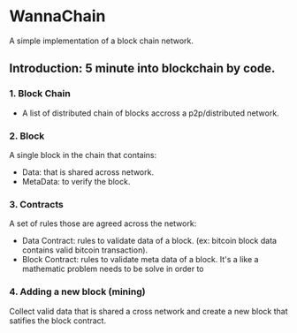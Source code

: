 # WannaChain
A simple implementation of a block chain network.

## Introduction: 5 minute into blockchain by code.

### 1. Block Chain
- A list of distributed chain of blocks accross a p2p/distributed network.

### 2. Block
 A single block in the chain that contains:
- Data: that is shared across network.
- MetaData: to verify the block. 

### 3. Contracts
 A set of rules those are agreed across the network:
 - Data Contract: rules to validate data of a block. (ex: bitcoin block data contains valid bitcoin transaction).
 - Block Contract: rules to validate meta data of a block. It's a like a mathematic problem needs to be solve in order to
 
### 4. Adding a new block (mining)
Collect valid data that is shared a cross network and create a new block that satifies the block contract.
